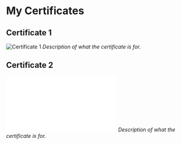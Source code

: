 # My Certificates

## Certificate 1
![Certificate 1](certificates/AWS.png)
*Description of what the certificate is for.*

## Certificate 2
![Certificate 2](certificates/certificate2.pdf)
*Description of what the certificate is for.*
